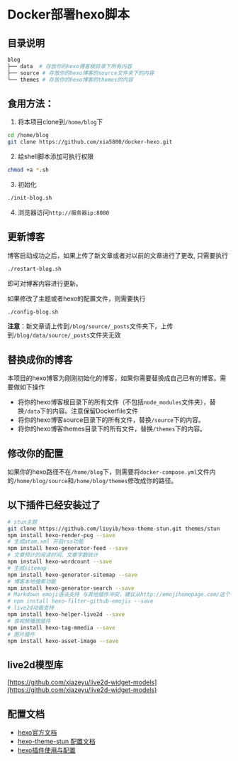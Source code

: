 # Docker部署hexo脚本


## 目录说明

```bash
blog
├── data  # 存放你的hexo博客根目录下所有内容
├── source # 存放你的hexo博客的source文件夹下的内容
└── themes # 存放你的hexo博客的themes的内容
```


## 食用方法：

1. 将本项目clone到```/home/blog```下

```bash
cd /home/blog
git clone https://github.com/xia5800/docker-hexo.git
```

2. 给shell脚本添加可执行权限

```bash
chmod +a *.sh
```

3. 初始化

```bash
./init-blog.sh
```

4. 浏览器访问```http://服务器ip:8080```



## 更新博客

博客启动成功之后，如果上传了新文章或者对以前的文章进行了更改, 只需要执行

```bash
./restart-blog.sh
```

即可对博客内容进行更新。

如果修改了主题或者hexo的配置文件，则需要执行

```bash
./config-blog.sh
```

**注意**：新文章请上传到```/blog/source/_posts```文件夹下，上传到```/blog/data/source/_posts```文件夹无效



## 替换成你的博客

本项目的hexo博客为刚刚初始化的博客，如果你需要替换成自己已有的博客。需要做如下操作

- 将你的hexo博客根目录下的所有文件（不包括```node_modules```文件夹），替换```/data```下的内容。注意保留Dockerfile文件
- 将你的hexo博客source目录下的所有文件，替换```/source```下的内容。
- 将你的hexo博客themes目录下的所有文件，替换```/themes```下的内容。



## 修改你的配置

如果你的hexo路径不在```/home/blog```下，则需要将```docker-compose.yml```文件内的```/home/blog/source```和```/home/blog/themes```修改成你的路径。



## 以下插件已经安装过了

```bash
# stun主题
git clone https://github.com/liuyib/hexo-theme-stun.git themes/stun
npm install hexo-render-pug --save
# 生成atom.xml 开启rss功能
npm install hexo-generator-feed --save
# 文章预计的阅读时间、文章字数统计
npm install hexo-wordcount --save
# 生成sitemap
npm install hexo-generator-sitemap --save
# 博客本地搜索功能
npm install hexo-generator-search --save
# Markdown emoji语法支持 与其他插件冲突，建议从http://emojihomepage.com/这个网站复制粘贴emoji
# npm install hexo-filter-github-emojis --save
# live2d动画支持
npm install hexo-helper-live2d --save
# 音视频播放插件
npm install hexo-tag-mmedia --save
# 图片插件
npm install hexo-asset-image --save
```

## live2d模型库
[https://github.com/xiazeyu/live2d-widget-models](https://github.com/xiazeyu/live2d-widget-models)


## 配置文档

- [hexo官方文档](https://hexo.io/zh-cn/docs/)
- [hexo-theme-stun 配置文档](https://liuyib.github.io/hexo-theme-stun/zh-CN/guide/quick-start.html)
- [hexo插件使用与配置](https://easyhexo.com/3-Plugins-use-and-config/)
